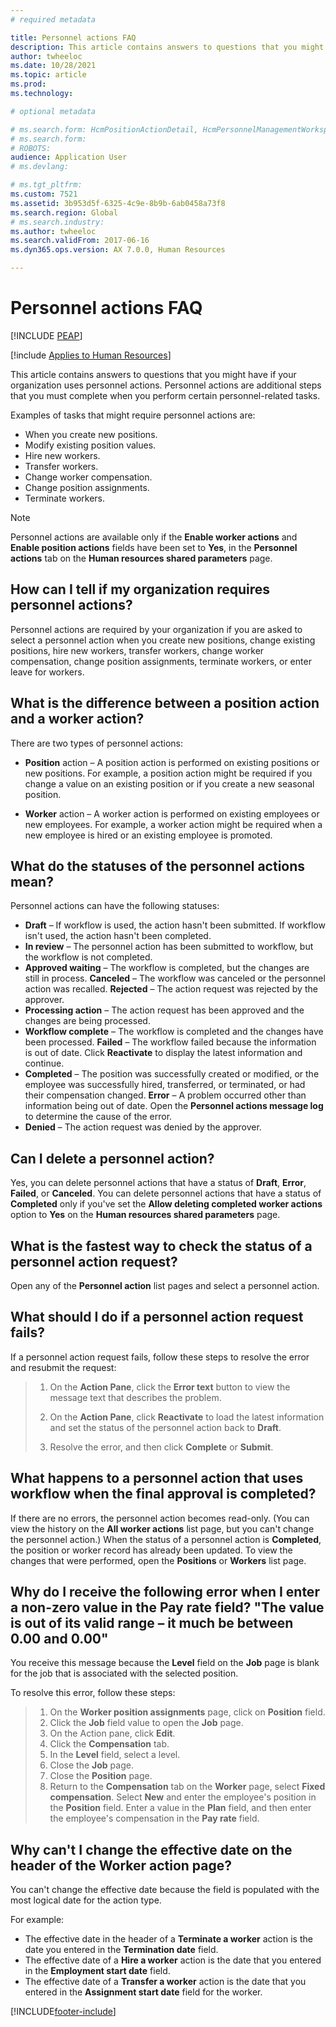 ```yaml
---
# required metadata

title: Personnel actions FAQ
description: This article contains answers to questions that you might have if your organization uses personnel actions.
author: twheeloc
ms.date: 10/28/2021
ms.topic: article
ms.prod: 
ms.technology: 

# optional metadata

# ms.search.form: HcmPositionActionDetail, HcmPersonnelManagementWorkspace
# ms.search.form: 
# ROBOTS: 
audience: Application User
# ms.devlang: 

# ms.tgt_pltfrm: 
ms.custom: 7521
ms.assetid: 3b953d5f-6325-4c9e-8b9b-6ab0458a73f8
ms.search.region: Global
# ms.search.industry: 
ms.author: twheeloc
ms.search.validFrom: 2017-06-16
ms.dyn365.ops.version: AX 7.0.0, Human Resources

---
```


# Personnel actions FAQ


[!INCLUDE [PEAP](../includes/peap-1.md)]

[!include [Applies to Human Resources](../includes/applies-to-hr.md)]

This article contains answers to questions that you might have if your organization uses personnel actions. Personnel actions are additional steps that you must complete when you perform certain personnel-related tasks. 

Examples of tasks that might require personnel actions are:
 - When you create new positions. 
 - Modify existing position values. 
 - Hire new workers. 
 - Transfer workers. 
 - Change worker compensation. 
 - Change position assignments. 
 - Terminate workers.

> [!NOTE]
> Personnel actions are available only if the **Enable worker actions** and **Enable position actions** fields have been set to **Yes**, in the **Personnel actions** tab on the **Human resources shared parameters** page. 

## How can I tell if my organization requires personnel actions?
Personnel actions are required by your organization if you are asked to select a personnel action when you create new positions, change existing positions, hire new workers, transfer workers, change worker compensation, change position assignments, terminate workers, or enter leave for workers. 

## What is the difference between a position action and a worker action?
There are two types of personnel actions:

- **Position** action – A position action is performed on existing positions or new positions. For example, a position action might be required if you change a value on an existing position or if you create a new seasonal position. 

- **Worker** action – A worker action is performed on existing employees or new employees. For example, a worker action might be required when a new employee is hired or an existing employee is promoted. 

## What do the statuses of the personnel actions mean?
Personnel actions can have the following statuses:

- **Draft** – If workflow is used, the action hasn't been submitted. If workflow isn't used, the action hasn't been completed.
- **In review** – The personnel action has been submitted to workflow, but the workflow is not completed.
- **Approved waiting** – The workflow is completed, but the changes are still in process. **Canceled** – The workflow was canceled or the personnel action was recalled. **Rejected** – The action request was rejected by the approver.
- **Processing action** – The action request has been approved and the changes are being processed.
- **Workflow complete**  – The workflow is completed and the changes have been processed. **Failed** – The workflow failed because the information is out of date. Click **Reactivate** to display the latest information and continue.
- **Completed** – The position was successfully created or modified, or the employee was successfully hired, transferred, or terminated, or had their compensation changed. **Error** – A problem occurred other than information being out of date. Open the **Personnel actions message log** to determine the cause of the error.
- **Denied** – The action request was denied by the approver.

## Can I delete a personnel action?
Yes, you can delete personnel actions that have a status of **Draft**, **Error**, **Failed**, or **Canceled**. You can delete personnel actions that have a status of **Completed** only if you've set the **Allow deleting completed worker actions** option to **Yes** on the **Human resources shared parameters** page.

## What is the fastest way to check the status of a personnel action request?
Open any of the **Personnel action** list pages and select a personnel action.

## What should I do if a personnel action request fails?
If a personnel action request fails, follow these steps to resolve the error and resubmit the request:

> 1. On the **Action Pane**, click the **Error text** button to view the message text that describes the problem.
> 
> 2. On the **Action Pane**, click **Reactivate** to load the latest information and set the status of the personnel action back to **Draft**.
> 
> 3. Resolve the error, and then click **Complete** or **Submit**.

## What happens to a personnel action that uses workflow when the final approval is completed?
If there are no errors, the personnel action becomes read-only. (You can view the history on the **All worker actions** list page, but you can't change the personnel action.) When the status of a  personnel action is **Completed**, the position or worker record has already been updated. To view the changes that were performed, open the **Positions** or **Workers** list page.

## Why do I receive the following error when I enter a non-zero value in the Pay rate field? "The value is out of its valid range – it much be between 0.00 and 0.00"
You receive this message because the **Level** field on the **Job** page is blank for the job that is associated with the selected position.

To resolve this error, follow these steps:

> 1. On the **Worker position assignments** page, click on **Position** field.  
> 2. Click the **Job** field value to open the **Job** page.
> 3. On the Action pane, click **Edit**.
> 4. Click the **Compensation** tab.
> 5. In the **Level** field, select a level.
> 6. Close the **Job** page.
> 7. Close the **Position** page.
> 8. Return to the **Compensation** tab on the **Worker** page, select **Fixed compensation**.  Select **New** and enter the employee's position in the **Position** field.  Enter a value in the **Plan** field, and then enter the employee's compensation in the **Pay rate** field.

## Why can't I change the effective date on the header of the Worker action page?
You can't change the effective date because the field is populated with the most logical date for the action type.

For example:

- The effective date in the header of a **Terminate a worker** action is the date you entered in the **Termination date** field.
- The effective date of a **Hire a worker** action is the date that you entered in the **Employment start date** field.
- The effective date of a **Transfer a worker** action is the date that you entered in the **Assignment start date** field for the worker.



[!INCLUDE[footer-include](../includes/footer-banner.md)]
